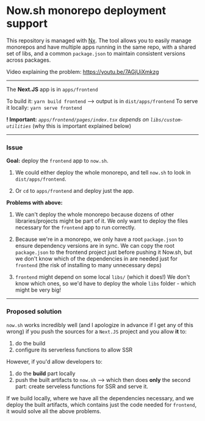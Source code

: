 # Now.sh monorepo deployment support

This repository is managed with [Nx](https://nx.dev/). The tool allows you to easily manage monorepos and have multiple apps running in the same repo, with a shared set of libs, and a common `package.json` to maintain consistent versions across packages.

Video explaining the problem: https://youtu.be/7AGjUiXmkzg

---

The **Next.JS** app is in `apps/frontend`

To build it: `yarn build frontend` --> output is in `dist/apps/frontend`
To serve it locally: `yarn serve frontend`

**! Important:** _`apps/frontend/pages/index.tsx` depends on `libs/custom-utilities`_ (why this is important explained below)

---

### Issue

**Goal:** deploy the `frontend` app to `now.sh`.

1. We could either deploy the whole monorepo, and tell `now.sh` to look in `dist/apps/frontend`.

2. Or `cd` to `apps/frontend` and deploy just the app.

**Problems with above:**

1. We can't deploy the whole monorepo because dozens of other libraries/projects might be part of it. We only want to deploy the files necessary for the `frontend` app to run correctly.

2. Because we're in a monorepo, we only have a root `package.json` to ensure dependency versions are in sync. We can copy the root `package.json` to the frontend project just before pushing it Now.sh, but we don't know which of the dependencies in are needed just for `frontend` (the risk of installing to many unnecessary deps)

3. `frontend` might depend on some local `libs/` (which it does!) We don't know which ones, so we'd have to deploy the whole `libs` folder - which might be very big!

---

### Proposed solution

`now.sh` works incredibly well (and I apologize in advance if I get any of this wrong) if you push the sources for a `Next.JS` project and you allow **it** to:

1. do the build
2. configure its serverless functions to allow SSR

However, if you'd allow developers to:

1. do the **build** part locally
2. push the built artifacts to `now.sh` --> which then does **only** the second part: create serveless functions for SSR and serve it.

If we build locally, where we have all the dependencies necessary, and we deploy the built artifacts, which contains just the code needed for `frontend`, it would solve all the above problems.
